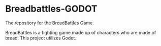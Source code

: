 # Breadbattles-GODOT
 The repository for the BreadBattles Game. 

 BreadBattles is a fighting game made up of characters who are made of bread.
 This project utilizes Godot.
